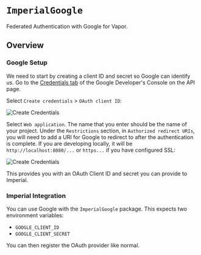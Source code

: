 # ``ImperialGoogle``

Federated Authentication with Google for Vapor.

## Overview

### Google Setup

We need to start by creating a client ID and secret so Google can identify us.
Go to the [Credentials tab][1] of the Google Developer's Console on the API page.

Select `Create credentials` > `OAuth client ID`:

![Create Credentials](create-oauth-credentials)

Select `Web application`.
The name that you enter should be the name of your project.
Under the `Restrictions` section, in `Authorized redirect URIs`, you will need to add a URI for Google to redirect to after the authentication is complete.
If you are developing locally, it will be `http://localhost:8080/...` or `https...` if you have configured SSL:

![Create Credentials](configure-app-creds)

This provides you with an OAuth Client ID and secret you can provide to Imperial.

### Imperial Integration

You can use Google with the `ImperialGoogle` package. This expects two environment variables:

* `GOOGLE_CLIENT_ID`
* `GOOGLE_CLIENT_SECRET`

You can then register the OAuth provider like normal.

[1]: https://console.developers.google.com/apis/credentials
